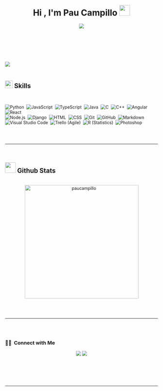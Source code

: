 
<h1 align="center"><b>Hi , I'm Pau Campillo </b><img src="https://media.giphy.com/media/hvRJCLFzcasrR4ia7z/giphy.gif" width="35"></h1>
<!--  -->
<p align="center">
  <a href="https://github.com/DenverCoder1/readme-typing-svg"><img src="https://readme-typing-svg.herokuapp.com?font=Time+New+Roman&color=cyan&size=25&center=true&vCenter=true&width=600&height=100&lines=+Ongoing+Self-Learning+in+FE+Development,;Computer+Engineering+Student,;Specialized+in+Software+Engineering,;Active+Learner+and+Researcher,;FIB-UPC+Student"></a>
</p>


<br>
	
<br>

<!-- descripció -->

<br><br>

<img src="https://user-images.githubusercontent.com/73097560/115834477-dbab4500-a447-11eb-908a-139a6edaec5c.gif"><br><br>

## <img src="https://media2.giphy.com/media/QssGEmpkyEOhBCb7e1/giphy.gif?cid=ecf05e47a0n3gi1bfqntqmob8g9aid1oyj2wr3ds3mg700bl&rid=giphy.gif" width ="25"><b> Skills</b>
<br>

<p align="center">

![Python](https://img.shields.io/badge/-Python-05122A?style=flat&logo=python)&nbsp;
![JavaScript](https://img.shields.io/badge/-JavaScript-05122A?style=flat&logo=javascript)&nbsp;
![TypeScript](https://img.shields.io/badge/-TypeScript-05122A?style=flat&logo=typescript)&nbsp;
![Java](https://img.shields.io/badge/-Java-05122A?style=flat&logo=openjdk)&nbsp;
![C](https://img.shields.io/badge/-C-05122A?style=flat&logo=C&logoColor=A8B9CC)&nbsp;
![C++](https://img.shields.io/badge/-C++-05122A?style=flat&logo=C%2B%2B&logoColor=00599C)&nbsp;
![Angular](https://img.shields.io/badge/-Angular-05122A?style=flat&logo=angular)&nbsp;
![React](https://img.shields.io/badge/-React-05122A?style=flat&logo=react)\
![Node.js](https://img.shields.io/badge/-Node.js-05122A?style=flat&logo=node.js)&nbsp;
![Django](https://img.shields.io/badge/-Django-05122A?style=flat&logo=django&logoColor=092E20)&nbsp;
![HTML](https://img.shields.io/badge/-HTML-05122A?style=flat&logo=HTML5)&nbsp;
![CSS](https://img.shields.io/badge/-CSS-05122A?style=flat&logo=CSS3&logoColor=1572B6)&nbsp;
![Git](https://img.shields.io/badge/-Git-05122A?style=flat&logo=git)&nbsp;
![GitHub](https://img.shields.io/badge/-GitHub-05122A?style=flat&logo=github)&nbsp;
![Markdown](https://img.shields.io/badge/-Markdown-05122A?style=flat&logo=markdown)\
![Visual Studio Code](https://img.shields.io/badge/-Visual%20Studio%20Code-05122A?style=flat&logo=visual-studio-code&logoColor=007ACC)&nbsp;
![Trello (Agile)](https://img.shields.io/badge/-Trello-05122A?style=flat&logo=trello)&nbsp;
![R (Statistics)](https://img.shields.io/badge/-R-05122A?style=flat&logo=R&logoColor=276DC3)&nbsp;
![Photoshop](https://img.shields.io/badge/-Photoshop-05122A?style=flat&logo=adobe-photoshop)&nbsp;

</p>

<br>
<br>

-----

<br>


## <img src="https://media.giphy.com/media/iY8CRBdQXODJSCERIr/giphy.gif" width="35"><b> Github Stats </b>
<br>

<div align="center">

<a href="https://github.com/paucampillo/">
  <img src="https://github-readme-stats.vercel.app/api/top-langs?username=paucampillo&show_icons=true&locale=en&layout=compact&line_height=20&title_color=7A7ADB&icon_color=2234AE&text_color=D3D3D3&bg_color=0,000000,130F40" width="375"  alt="paucampillo"/>

</a>
</div>

<br>
<br>
<br>

-----

<br>
<br>

### 🤝🏻 &nbsp;Connect with Me

<p align="center">
<a href="https://www.linkedin.com/in/pau-campillo-2b3bb9209"><img src="https://img.shields.io/badge/-Pau%20Campillo%20-0077B5?style=flat&logo=Linkedin&logoColor=white"/></a>
<a href="mailto:paucampillo41@gmail.com"><img src="https://img.shields.io/badge/-paucampillo41@gmail.com-D14836?style=flat&logo=Gmail&logoColor=white"/></a>
</p>


<br>
<br>
<br>
<br>

---

<br>
